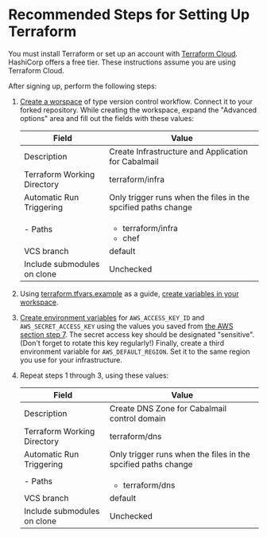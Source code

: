 # Recommended Steps for Setting Up Terraform

You must install Terraform or set up an account with [Terraform Cloud](https://app.terraform.io/signup/account). HashiCorp offers a free tier. These instructions assume you are using Terraform Cloud.

After signing up, perform the following steps:

1. [Create a worspace](https://learn.hashicorp.com/tutorials/terraform/cloud-workspace-create?in=terraform/cloud-get-started) of type version control workflow. Connect it to your forked repository. While creating the workspace, expand the "Advanced options" area and fill out the fields with these values:

    |Field                      |Value                                                        |
    |---------------------------|-------------------------------------------------------------|
    |Description                |Create Infrastructure and Application for Cabalmail          |
    |Terraform Working Directory|terraform/infra                                              |
    |Automatic Run Triggering   |Only trigger runs when the files in the spcified paths change|
    |- Paths                    |<ul><li>terraform/infra</li><li>chef</li></ul>               |
    |VCS branch                 |default                                                      |
    |Include submodules on clone|Unchecked                                                    |

2. Using [terraform.tfvars.example](./terraform.tfvars.example) as a guide, [create variables in your workspace](https://learn.hashicorp.com/tutorials/terraform/cloud-workspace-configure?in=terraform/cloud-get-started).

3. [Create environment variables](https://learn.hashicorp.com/tutorials/terraform/cloud-workspace-configure?in=terraform/cloud-get-started) for `AWS_ACCESS_KEY_ID` and `AWS_SECRET_ACCESS_KEY` using the values you saved from [the AWS section step 7](./aws.md). The secret access key should be designated "sensitive". (Don't forget to rotate this key regularly!) Finally, create a third environment variable for `AWS_DEFAULT_REGION`. Set it to the same region you use for your infrastructure.

4. Repeat steps 1 through 3, using these values:

    |Field                      |Value                                                        |
    |---------------------------|-------------------------------------------------------------|
    |Description                |Create DNS Zone for Cabalmail control domain                 |
    |Terraform Working Directory|terraform/dns                                                |
    |Automatic Run Triggering   |Only trigger runs when the files in the spcified paths change|
    |- Paths                    |<ul><li>terraform/dns</li></ul>                              |
    |VCS branch                 |default                                                      |
    |Include submodules on clone|Unchecked                                                    |
